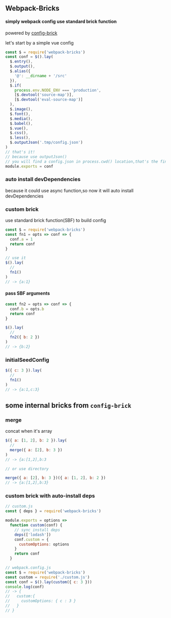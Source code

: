 ## Webpack-Bricks

#### simply webpack config use standard brick function

powered by [config-brick](https://www.npmjs.com/package/config-brick)

let's start by a simple vue config

```js
const $ = require('webpack-bricks')
const conf = $().lay(
  $.entry(),
  $.output(),
  $.alias({
    '@': __dirname + '/src'
  }),
  $.if(
    process.env.NODE_ENV === 'production',
    [$.devtool('source-map')],
    [$.devtool('eval-source-map')]
  ),
  $.image(),
  $.font(),
  $.media(),
  $.babel(),
  $.vue(),
  $.css(),
  $.less(),
  $.outputJson('.tmp/config.json')
)
// that's it!
// because use outputJson()
// you will find a config.json in process.cwd() location,that's the final config file json
module.exports = conf
```

### auto install devDependencies

because it could use async function,so now it will auto install devDependencies

### custom brick

use standard brick function(SBF) to build config

```js
const $ = require('webpack-bricks')
const fn1 = opts => conf => {
  conf.a = 1
  return conf
}

// use it
$().lay(
  //
  fn1()
)
// -> {a:1}
```

#### pass SBF arguments

```js
const fn2 = opts => conf => {
  conf.b = opts.b
  return conf
}

$().lay(
  //
  fn2({ b: 2 })
)
// -> {b:2}
```

### initialSeedConfig

```js
$({ c: 3 }).lay(
  //
  fn1()
)
// -> {a:1,c:3}
```

## some internal bricks from `config-brick`

### merge

concat when it's array

```js
$({ a: [1, 2], b: 2 }).lay(
  //
  merge({ a: [2], b: 3 })
)
// -> {a:[1,2],b:3

// or use directory

merge({ a: [2], b: 3 })({ a: [1, 2], b: 2 })
// -> {a:[1,2],b:3}
```

### custom brick with auto-install deps

```js
// custom.js
const { deps } = require('webpack-bricks')

module.exports = options =>
  function custom(conf) {
    // sync install deps
    deps(['lodash'])
    conf.custom = {
      customOptions: options
    }
    return conf
  }

// webpack.config.js
const $ = require('webpack-bricks')
const custom = require('./custom.js')
const conf = $().lay(custom({ c: 3 }))
console.log(conf)
// -> {
//   custom:{
//     customOptions: { c : 3 }
//   }
// }
```
